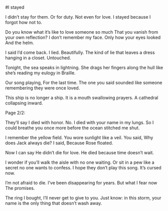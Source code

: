#I stayed


I didn’t stay
for them.
Or for duty.
Not even for love.
I stayed
because I forgot
how not to.

Do you know what it’s like
to love someone so much
That you vanish
from your own reflection?
I don’t remember my face.
Only how your eyes looked
And the helm.

I said I’d come back.
I lied.
Beautifully.
The kind of lie
that leaves a dress hanging
in a closet.
Untouched.

Tonight,
the sea speaks in lightning.
She drags her fingers
along the hull
like she’s reading my eulogy
in Braille.

Our song playing,
For the last time.
The one you said
sounded like
someone remembering
they were once loved.

This ship
is no longer a ship.
It is a mouth
swallowing prayers.
A cathedral
collapsing inward.

Page 2/2:

They’ll say I died
with honor.
No.
I died with your name
in my lungs.
So I could breathe you
once more
before the ocean
stitched me shut.

I remember the yellow field.
You wore sunlight
like a veil.
You said,
Why does Jack always die?
I said,
Because Rose floated.

Now I can say
He didn’t die
for love.
He died because
time doesn’t wait.

I wonder
if you’ll walk the aisle
with no one waiting.
Or sit in a pew
like a secret
no one wants to confess.
I hope
they don’t play
this song.
It’s cursed now.

I’m not afraid
to die.
I’ve been disappearing
for years.
But what I fear now
The promises.

The ring I bought,
I’ll never get to
give to you.
Just know:
in this storm,
your name is the only thing
that doesn’t wash away.






